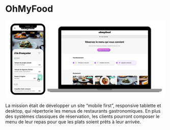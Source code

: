 # OhMyFood

<img alt="Site OhMyFood sur smartphone et desktop" src=ASSETS/images/ohmyfood_cover.png>

La mission était de développer un site “mobile first”, responsive tablette et desktop, qui répertorie les menus de restaurants gastronomiques. En plus des systèmes classiques de réservation, les clients pourront composer le menu de leur repas pour que les plats soient prêts à leur arrivée.
